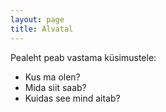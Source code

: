 ```yaml
---
layout: page
title: Alvatal
---
```


Pealeht peab vastama küsimustele:

* Kus ma olen?
* Mida siit saab?
* Kuidas see mind aitab?
